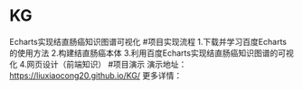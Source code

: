 # KG
Echarts实现结直肠癌知识图谱可视化
#项目实现流程
1.下载并学习百度Echarts的使用方法
2.构建结直肠癌本体
3.利用百度Echarts实现结直肠癌知识图谱的可视化
4.网页设计（前端知识）
#项目演示
演示地址：https://liuxiaocong20.github.io/KG/
更多详情：
